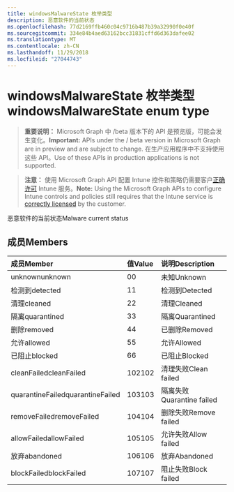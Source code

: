 ```yaml
---
title: windowsMalwareState 枚举类型
description: 恶意软件的当前状态
ms.openlocfilehash: 77d2169ffb460c04c9716b487b39a32990f0e40f
ms.sourcegitcommit: 334e84b4aed63162bcc31831cffd6d363dafee02
ms.translationtype: MT
ms.contentlocale: zh-CN
ms.lasthandoff: 11/29/2018
ms.locfileid: "27044743"
---
```

# <a name="windowsmalwarestate-enum-type"></a><span data-ttu-id="bb49e-103">windowsMalwareState 枚举类型</span><span class="sxs-lookup"><span data-stu-id="bb49e-103">windowsMalwareState enum type</span></span>

> <span data-ttu-id="bb49e-104">**重要说明：** Microsoft Graph 中 /beta 版本下的 API 是预览版，可能会发生变化。</span><span class="sxs-lookup"><span data-stu-id="bb49e-104">**Important:** APIs under the / beta version in Microsoft Graph are in preview and are subject to change.</span></span> <span data-ttu-id="bb49e-105">在生产应用程序中不支持使用这些 API。</span><span class="sxs-lookup"><span data-stu-id="bb49e-105">Use of these APIs in production applications is not supported.</span></span>

> <span data-ttu-id="bb49e-106">**注意：** 使用 Microsoft Graph API 配置 Intune 控件和策略仍需要客户[正确许可](https://go.microsoft.com/fwlink/?linkid=839381) Intune 服务。</span><span class="sxs-lookup"><span data-stu-id="bb49e-106">**Note:** Using the Microsoft Graph APIs to configure Intune controls and policies still requires that the Intune service is [correctly licensed](https://go.microsoft.com/fwlink/?linkid=839381) by the customer.</span></span>

<span data-ttu-id="bb49e-107">恶意软件的当前状态</span><span class="sxs-lookup"><span data-stu-id="bb49e-107">Malware current status</span></span>
## <a name="members"></a><span data-ttu-id="bb49e-108">成员</span><span class="sxs-lookup"><span data-stu-id="bb49e-108">Members</span></span>
|<span data-ttu-id="bb49e-109">成员</span><span class="sxs-lookup"><span data-stu-id="bb49e-109">Member</span></span>|<span data-ttu-id="bb49e-110">值</span><span class="sxs-lookup"><span data-stu-id="bb49e-110">Value</span></span>|<span data-ttu-id="bb49e-111">说明</span><span class="sxs-lookup"><span data-stu-id="bb49e-111">Description</span></span>|
|:---|:---|:---|
|<span data-ttu-id="bb49e-112">unknown</span><span class="sxs-lookup"><span data-stu-id="bb49e-112">unknown</span></span>|<span data-ttu-id="bb49e-113">0</span><span class="sxs-lookup"><span data-stu-id="bb49e-113">0</span></span>|<span data-ttu-id="bb49e-114">未知</span><span class="sxs-lookup"><span data-stu-id="bb49e-114">Unknown</span></span>|
|<span data-ttu-id="bb49e-115">检测到</span><span class="sxs-lookup"><span data-stu-id="bb49e-115">detected</span></span>|<span data-ttu-id="bb49e-116">1</span><span class="sxs-lookup"><span data-stu-id="bb49e-116">1</span></span>|<span data-ttu-id="bb49e-117">检测到</span><span class="sxs-lookup"><span data-stu-id="bb49e-117">Detected</span></span>|
|<span data-ttu-id="bb49e-118">清理</span><span class="sxs-lookup"><span data-stu-id="bb49e-118">cleaned</span></span>|<span data-ttu-id="bb49e-119">2</span><span class="sxs-lookup"><span data-stu-id="bb49e-119">2</span></span>|<span data-ttu-id="bb49e-120">清理</span><span class="sxs-lookup"><span data-stu-id="bb49e-120">Cleaned</span></span>|
|<span data-ttu-id="bb49e-121">隔离</span><span class="sxs-lookup"><span data-stu-id="bb49e-121">quarantined</span></span>|<span data-ttu-id="bb49e-122">3</span><span class="sxs-lookup"><span data-stu-id="bb49e-122">3</span></span>|<span data-ttu-id="bb49e-123">隔离</span><span class="sxs-lookup"><span data-stu-id="bb49e-123">Quarantined</span></span>|
|<span data-ttu-id="bb49e-124">删除</span><span class="sxs-lookup"><span data-stu-id="bb49e-124">removed</span></span>|<span data-ttu-id="bb49e-125">4</span><span class="sxs-lookup"><span data-stu-id="bb49e-125">4</span></span>|<span data-ttu-id="bb49e-126">已删除</span><span class="sxs-lookup"><span data-stu-id="bb49e-126">Removed</span></span>|
|<span data-ttu-id="bb49e-127">允许</span><span class="sxs-lookup"><span data-stu-id="bb49e-127">allowed</span></span>|<span data-ttu-id="bb49e-128">5</span><span class="sxs-lookup"><span data-stu-id="bb49e-128">5</span></span>|<span data-ttu-id="bb49e-129">允许</span><span class="sxs-lookup"><span data-stu-id="bb49e-129">Allowed</span></span>|
|<span data-ttu-id="bb49e-130">已阻止</span><span class="sxs-lookup"><span data-stu-id="bb49e-130">blocked</span></span>|<span data-ttu-id="bb49e-131">6</span><span class="sxs-lookup"><span data-stu-id="bb49e-131">6</span></span>|<span data-ttu-id="bb49e-132">已阻止</span><span class="sxs-lookup"><span data-stu-id="bb49e-132">Blocked</span></span>|
|<span data-ttu-id="bb49e-133">cleanFailed</span><span class="sxs-lookup"><span data-stu-id="bb49e-133">cleanFailed</span></span>|<span data-ttu-id="bb49e-134">102</span><span class="sxs-lookup"><span data-stu-id="bb49e-134">102</span></span>|<span data-ttu-id="bb49e-135">清理失败</span><span class="sxs-lookup"><span data-stu-id="bb49e-135">Clean failed</span></span>|
|<span data-ttu-id="bb49e-136">quarantineFailed</span><span class="sxs-lookup"><span data-stu-id="bb49e-136">quarantineFailed</span></span>|<span data-ttu-id="bb49e-137">103</span><span class="sxs-lookup"><span data-stu-id="bb49e-137">103</span></span>|<span data-ttu-id="bb49e-138">隔离失败</span><span class="sxs-lookup"><span data-stu-id="bb49e-138">Quarantine failed</span></span>|
|<span data-ttu-id="bb49e-139">removeFailed</span><span class="sxs-lookup"><span data-stu-id="bb49e-139">removeFailed</span></span>|<span data-ttu-id="bb49e-140">104</span><span class="sxs-lookup"><span data-stu-id="bb49e-140">104</span></span>|<span data-ttu-id="bb49e-141">删除失败</span><span class="sxs-lookup"><span data-stu-id="bb49e-141">Remove failed</span></span>|
|<span data-ttu-id="bb49e-142">allowFailed</span><span class="sxs-lookup"><span data-stu-id="bb49e-142">allowFailed</span></span>|<span data-ttu-id="bb49e-143">105</span><span class="sxs-lookup"><span data-stu-id="bb49e-143">105</span></span>|<span data-ttu-id="bb49e-144">允许失败</span><span class="sxs-lookup"><span data-stu-id="bb49e-144">Allow failed</span></span>|
|<span data-ttu-id="bb49e-145">放弃</span><span class="sxs-lookup"><span data-stu-id="bb49e-145">abandoned</span></span>|<span data-ttu-id="bb49e-146">106</span><span class="sxs-lookup"><span data-stu-id="bb49e-146">106</span></span>|<span data-ttu-id="bb49e-147">放弃</span><span class="sxs-lookup"><span data-stu-id="bb49e-147">Abandoned</span></span>|
|<span data-ttu-id="bb49e-148">blockFailed</span><span class="sxs-lookup"><span data-stu-id="bb49e-148">blockFailed</span></span>|<span data-ttu-id="bb49e-149">107</span><span class="sxs-lookup"><span data-stu-id="bb49e-149">107</span></span>|<span data-ttu-id="bb49e-150">阻止失败</span><span class="sxs-lookup"><span data-stu-id="bb49e-150">Block failed</span></span>|





